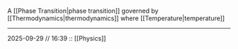 A [[Phase Transition|phase transition]] governed by [[Thermodynamics|thermodynamics]] where [[Temperature|temperature]]

---
2025-09-29 // 16:39
:: [[Physics]]